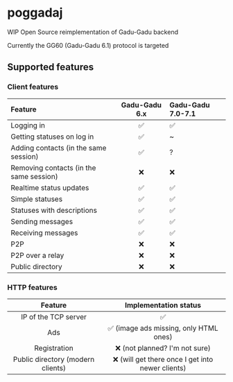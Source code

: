 # poggadaj
WIP Open Source reimplementation of Gadu-Gadu backend

Currently the GG60 (Gadu-Gadu 6.1) protocol is targeted

## Supported features

### Client features

| Feature                                 | Gadu-Gadu 6.x | Gadu-Gadu 7.0-7.1 |
|:----------------------------------------|:-------------:|:------------------|
| Logging in                              |       ✅       | ✅                 |
| Getting statuses on log in              |       ✅       | ~                 |
| Adding contacts (in the same session)   |       ✅       | ?                 |
| Removing contacts (in the same session) |       ❌       | ❌                 |
| Realtime status updates                 |       ✅       | ✅                 |
| Simple statuses                         |       ✅       | ✅                 |
| Statuses with descriptions              |       ✅       | ✅                 |
| Sending messages                        |       ✅       | ✅                 |
| Receiving messages                      |       ✅       | ✅                 |
| P2P                                     |       ❌       | ❌                 |
| P2P over a relay                        |       ❌       | ❌                 |
| Public directory                        |       ❌       | ❌                 |

### HTTP features

|              Feature              |              Implementation status               |
|:---------------------------------:|:------------------------------------------------:|
|       IP of the TCP server        |                        ✅                         |
|                Ads                |      ✅ (image ads missing, only HTML ones)       |
|           Registration            |          ❌ (not planned? I'm not sure)           |
| Public directory (modern clients) | ❌ (will get there once I get into newer clients) |
